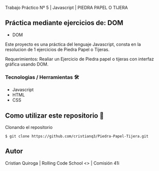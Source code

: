 Trabajo Práctico Nº 5 | Javascript | PIEDRA PAPEL O TIJERA

## Práctica mediante ejercicios de: DOM

- DOM

Este proyecto es una práctica del lenguaje Javascript, consta en la resolucion de 1 ejercicios de Piedra Papel o Tijeras.

Requerimientos: Realiar un Ejercicio de Piedra papel o tijeras con interfaz gráfica usando DOM.

### Tecnologias / Herramientas 🛠

- Javascript
- HTML
- CSS

## Como utilizar este repositorio 🎫

Clonando el repositorio

`$ git clone https://github.com/cristianq3/Piedra-Papel-Tijera.git`

## Autor

Cristian Quiroga | Rolling Code School <> | Comisión 41i
